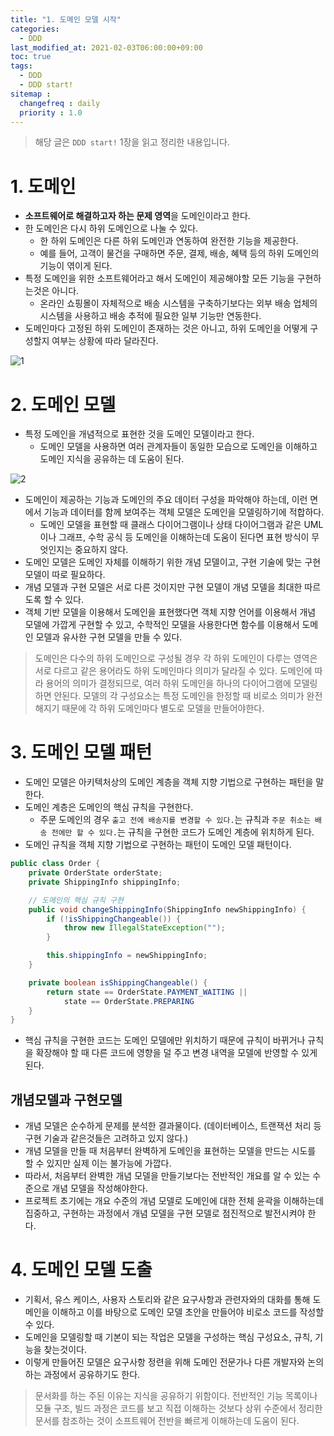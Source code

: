```yaml
---
title: "1. 도메인 모델 시작"
categories: 
  - DDD
last_modified_at: 2021-02-03T06:00:00+09:00
toc: true
tags:
  - DDD
  - DDD start!
sitemap :
  changefreq : daily
  priority : 1.0
---
```


> 해당 글은 `DDD start!` 1장을 읽고 정리한 내용입니다.

# 1. 도메인
- **소프트웨어로 해결하고자 하는 문제 영역**을 도메인이라고 한다.
- 한 도메인은 다시 하위 도메인으로 나눌 수 있다.
  - 한 하위 도메인은 다른 하위 도메인과 연동하여 완전한 기능을 제공한다.
  - 예를 들어, 고객이 물건을 구매하면 주문, 결제, 배송, 혜택 등의 하위 도메인의 기능이 엮이게 된다.
- 특정 도메인을 위한 소프트웨어라고 해서 도메인이 제공해야할 모든 기능을 구현하는것은 아니다.
  - 온라인 쇼핑몰이 자체적으로 배송 시스템을 구축하기보다는 외부 배송 업체의 시스템을 사용하고 배송 추적에 필요한 일부 기능만 연동한다.
- 도메인마다 고정된 하위 도메인이 존재하는 것은 아니고, 하위 도메인을 어떻게 구성할지 여부는 상황에 따라 달라진다.

![1](https://user-images.githubusercontent.com/44759868/106667970-01654280-65ed-11eb-8951-7525c0325a7f.png)

# 2. 도메인 모델
- 특정 도메인을 개념적으로 표현한 것을 도메인 모델이라고 한다.
  - 도메인 모델을 사용하면 여러 관계자들이 동일한 모습으로 도메인을 이해하고 도메인 지식을 공유하는 데 도움이 된다.

![2](https://user-images.githubusercontent.com/44759868/106672349-40969200-65f3-11eb-89a5-fd3ca20773cf.png)

- 도메인이 제공하는 기능과 도메인의 주요 데이터 구성을 파악해야 하는데, 이런 면에서 기능과 데이터를 함께 보여주는 객체 모델은 도메인을 모델링하기에 적합하다.
  - 도메인 모델을 표현할 때 클래스 다이어그램이나 상태 다이어그램과 같은 UML이나 그래프, 수학 공식 등 도메인을 이해하는데 도움이 된다면 표현 방식이 무엇인지는 중요하지 않다.
- 도메인 모델은 도메인 자체를 이해하기 위한 개념 모델이고, 구현 기술에 맞는 구현 모델이 따로 필요하다.
- 개념 모델과 구현 모델은 서로 다른 것이지만 구현 모델이 개념 모델을 최대한 따르도록 할 수 있다.
- 객체 기반 모델을 이용해서 도메인을 표현했다면 객체 지향 언어를 이용해서 개념 모델에 가깝게 구현할 수 있고, 수학적인 모델을 사용한다면 함수를 이용해서 도메인 모델과 유사한 구현 모델을 만들 수 있다.

> 도메인은 다수의 하위 도메인으로 구성될 경우 각 하위 도메인이 다루는 영역은 서로 다르고 같은 용어라도 하위 도메인마다 의미가 달라질 수 있다. 도메인에 따라 용어의 의미가 결정되므로, 여러 하위 도메인을 하나의 다이어그램에 모델링하면 안된다. 모델의 각 구성요소는 특정 도메인을 한정할 때 비로소 의미가 완전해지기 때문에 각 하위 도메인마다 별도로 모델을 만들어야한다.

# 3. 도메인 모델 패턴

- 도메인 모델은 아키텍처상의 도메인 계층을 객체 지향 기법으로 구현하는 패턴을 말한다.
- 도메인 계층은 도메인의 핵심 규칙을 구현한다.
  - 주문 도메인의 경우 `출고 전에 배송지를 변경할 수 있다.`는 규칙과 `주문 취소는 배송 전에만 할 수 있다.`는 규칙을 구현한 코드가 도메인 계층에 위치하게 된다.
- 도메인 규칙을 객체 지향 기법으로 구현하는 패턴이 도메인 모델 패턴이다.

```java
public class Order {
    private OrderState orderState;
    private ShippingInfo shippingInfo;

    // 도메인의 핵심 규칙 구현
    public void changeShippingInfo(ShippingInfo newShippingInfo) {
        if (!isShippingChangeable()) {
            throw new IllegalStateException("");
        }

        this.shippingInfo = newShippingInfo;
    }

    private boolean isShippingChangeable() {
        return state == OrderState.PAYMENT_WAITING || 
            state == OrderState.PREPARING
    }
}
```
- 핵심 규칙을 구현한 코드는 도메인 모델에만 위치하기 때문에 규칙이 바뀌거나 규칙을 확장해야 할 때 다른 코드에 영향을 덜 주고 변경 내역을 모델에 반영할 수 있게 된다.

## 개념모델과 구현모델
- 개념 모델은 순수하게 문제를 분석한 결과물이다. (데이터베이스, 트랜잭션 처리 등 구현 기술과 같은것들은 고려하고 있지 않다.)
- 개념 모델을 만들 때 처음부터 완벽하게 도메인을 표현하는 모델을 만드는 시도를 할 수 있지만 실제 이는 불가능에 가깝다.
- 따라서, 처음부터 완벽한 개념 모델을 만들기보다는 전반적인 개요를 알 수 있는 수준으로 개념 모델을 작성해야한다.
- 프로젝트 초기에는 개요 수준의 개념 모델로 도메인에 대한 전체 윤곽을 이해하는데 집중하고, 구현하는 과정에서 개념 모델을 구현 모델로 점진적으로 발전시켜야 한다.

# 4. 도메인 모델 도출
- 기획서, 유스 케이스, 사용자 스토리와 같은 요구사항과 관련자와의 대화를 통해 도메인을 이해하고 이를 바탕으로 도메인 모델 초안을 만들어야 비로소 코드를 작성할 수 있다.
- 도메인을 모델링할 때 기본이 되는 작업은 모델을 구성하는 핵심 구성요소, 규칙, 기능을 찾는것이다.
- 이렇게 만들어진 모델은 요구사항 정련을 위해 도메인 전문가나 다른 개발자와 논의하는 과정에서 공유하기도 한다.

> 문서화를 하는 주된 이유는 지식을 공유하기 위함이다. 전반적인 기능 목록이나 모듈 구조, 빌드 과정은 코드를 보고 직접 이해하는 것보다 상위 수준에서 정리한 문서를 참조하는 것이 소프트웨어 전반을 빠르게 이해하는데 도움이 된다.

<!-- 

## 엔티티와 밸류

### 엔티티
### 엔티티의 식별자 생성
### 밸류 타입
### 엔티티 식별자와 밸류 ㅏ입
### 도메인 모델에 set 메서드 넣지 않기 -->


